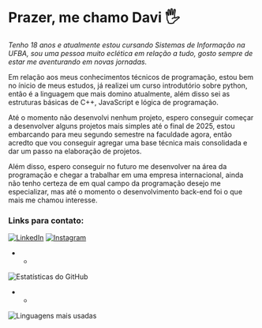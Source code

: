 # Prazer, me chamo Davi 🖐️
*Tenho 18 anos e atualmente estou cursando Sistemas de Informação na UFBA, sou uma pessoa muito eclética em relação a tudo, gosto sempre de estar me aventurando em novas jornadas.*

Em relação aos meus conhecimentos técnicos de programação, estou bem no ínicio de meus estudos, já realizei um curso introdutório sobre python, então é a linguagem que mais domino atualmente, além disso sei as estruturas básicas de C++, JavaScript e lógica de programação.

Até o momento não desenvolvi nenhum projeto, espero conseguir começar a desenvolver alguns projetos mais simples até o final de 2025, estou embarcando para meu segundo semestre na faculdade agora, então acredto que vou conseguir agregar uma base técnica mais consolidada e dar um passo na elaboração de projetos.

Além disso, espero conseguir no futuro me desenvolver na área da programação e chegar a trabalhar em uma empresa internacional, ainda não tenho certeza de em qual campo da programação desejo me especializar, mas até o momento o desenvolvimento back-end foi o que mais me chamou interesse.

### Links para contato:
[![LinkedIn](https://img.shields.io/badge/LinkedIn-0077B5?style=for-the-badge&logo=linkedin&logoColor=white)](https://linkedin.com/in/davi-araujo-52118a341)
[![Instagram](https://img.shields.io/badge/Instagram-E4405F?style=for-the-badge&logo=instagram&logoColor=white)](https://instagram.com/_.daviaraujo)
- -
![Estatísticas do GitHub](https://github-readme-stats.vercel.app/api?username=d-araujo&show_icons=true&theme=radical)
- -
![Linguagens mais usadas](https://github-readme-stats.vercel.app/api/top-langs/?username=d-araujo&layout=compact&theme=radical)
